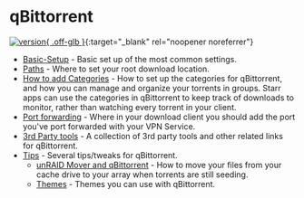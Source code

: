 # qBittorrent

[![version](https://img.shields.io/badge/dynamic/json?query=%24.version&url=https%3A%2F%2Fraw.githubusercontent.com%2Fhotio%2Fqbittorrent%2Frelease%2FVERSION.json&label=Latest%20Version&style=for-the-badge&color=4051B5){ .off-glb }](https://www.qbittorrent.org/){:target="\_blank" rel="noopener noreferrer"}

- [Basic-Setup](/Downloaders/qBittorrent/Basic-Setup/) - Basic set up of the most common settings.
- [Paths](/Downloaders/qBittorrent/Paths) - Where to set your root download location.
- [How to add Categories](/Downloaders/qBittorrent/How-to-add-categories/) - How to set up the categories for qBittorrent, and how you can manage and organize your torrents in groups. Starr apps can use the categories in qBittorrent to keep track of downloads to monitor, rather than watching every torrent in your client.
- [Port forwarding](/Downloaders/qBittorrent/Port-forwarding/) - Where in your download client you should add the port you've port forwarded with your VPN Service.
- [3rd Party tools](/Downloaders/qBittorrent/3rd-party-tools/) - A collection of 3rd party tools and other related links for qBittorrent.
- [Tips](/Downloaders/qBittorrent/tips/) - Several tips/tweaks for qBittorrent.
    - [unRAID Mover and qBittorrent](/Downloaders/qBittorrent/Tips/How-to-run-the-unRaid-mover-for-qBittorrent/) - How to move your files from your cache drive to your array when torrents are still seeding.
    - [Themes](/Downloaders/qBittorrent/Tips/Themes/) - Themes you can use with qBittorrent.
